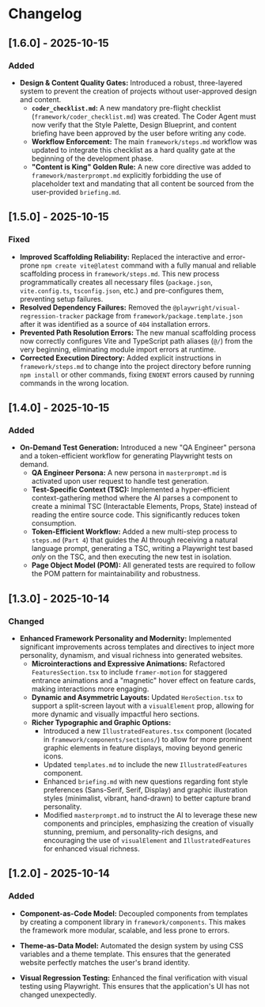# Changelog

## [1.6.0] - 2025-10-15

### Added

- **Design & Content Quality Gates:** Introduced a robust, three-layered system to prevent the creation of projects without user-approved design and content.
  - **`coder_checklist.md`:** A new mandatory pre-flight checklist (`framework/coder_checklist.md`) was created. The Coder Agent must now verify that the Style Palette, Design Blueprint, and content briefing have been approved by the user before writing any code.
  - **Workflow Enforcement:** The main `framework/steps.md` workflow was updated to integrate this checklist as a hard quality gate at the beginning of the development phase.
  - **"Content is King" Golden Rule:** A new core directive was added to `framework/masterprompt.md` explicitly forbidding the use of placeholder text and mandating that all content be sourced from the user-provided `briefing.md`.

## [1.5.0] - 2025-10-15

### Fixed

- **Improved Scaffolding Reliability:** Replaced the interactive and error-prone `npm create vite@latest` command with a fully manual and reliable scaffolding process in `framework/steps.md`. This new process programmatically creates all necessary files (`package.json`, `vite.config.ts`, `tsconfig.json`, etc.) and pre-configures them, preventing setup failures.
- **Resolved Dependency Failures:** Removed the `@playwright/visual-regression-tracker` package from `framework/package.template.json` after it was identified as a source of `404` installation errors.
- **Prevented Path Resolution Errors:** The new manual scaffolding process now correctly configures Vite and TypeScript path aliases (`@/`) from the very beginning, eliminating module import errors at runtime.
- **Corrected Execution Directory:** Added explicit instructions in `framework/steps.md` to change into the project directory before running `npm install` or other commands, fixing `ENOENT` errors caused by running commands in the wrong location.

## [1.4.0] - 2025-10-15

### Added

- **On-Demand Test Generation:** Introduced a new "QA Engineer" persona and a token-efficient workflow for generating Playwright tests on demand.
  - **QA Engineer Persona:** A new persona in `masterprompt.md` is activated upon user request to handle test generation.
  - **Test-Specific Context (TSC):** Implemented a hyper-efficient context-gathering method where the AI parses a component to create a minimal TSC (Interactable Elements, Props, State) instead of reading the entire source code. This significantly reduces token consumption.
  - **Token-Efficient Workflow:** Added a new multi-step process to `steps.md` (`Part 4`) that guides the AI through receiving a natural language prompt, generating a TSC, writing a Playwright test based *only* on the TSC, and then executing the new test in isolation.
  - **Page Object Model (POM):** All generated tests are required to follow the POM pattern for maintainability and robustness.

## [1.3.0] - 2025-10-14

### Changed

- **Enhanced Framework Personality and Modernity:** Implemented significant improvements across templates and directives to inject more personality, dynamism, and visual richness into generated websites.
  - **Microinteractions and Expressive Animations:** Refactored `FeaturesSection.tsx` to include `framer-motion` for staggered entrance animations and a "magnetic" hover effect on feature cards, making interactions more engaging.
  - **Dynamic and Asymmetric Layouts:** Updated `HeroSection.tsx` to support a split-screen layout with a `visualElement` prop, allowing for more dynamic and visually impactful hero sections.
  - **Richer Typographic and Graphic Options:**
    - Introduced a new `IllustratedFeatures.tsx` component (located in `framework/components/sections/`) to allow for more prominent graphic elements in feature displays, moving beyond generic icons.
    - Updated `templates.md` to include the new `IllustratedFeatures` component.
    - Enhanced `briefing.md` with new questions regarding font style preferences (Sans-Serif, Serif, Display) and graphic illustration styles (minimalist, vibrant, hand-drawn) to better capture brand personality.
    - Modified `masterprompt.md` to instruct the AI to leverage these new components and principles, emphasizing the creation of visually stunning, premium, and personality-rich designs, and encouraging the use of `visualElement` and `IllustratedFeatures` for enhanced visual richness.

## [1.2.0] - 2025-10-14

### Added

- **Component-as-Code Model:** Decoupled components from templates by creating a component library in `framework/components`. This makes the framework more modular, scalable, and less prone to errors.

- **Theme-as-Data Model:** Automated the design system by using CSS variables and a theme template. This ensures that the generated website perfectly matches the user's brand identity.

- **Visual Regression Testing:** Enhanced the final verification with visual testing using Playwright. This ensures that the application's UI has not changed unexpectedly.
